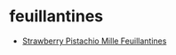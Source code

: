 # feuillantines

 * [Strawberry Pistachio Mille Feuillantines](index/s/strawberry-pistachio-mille-feuillantines-14025.json)

